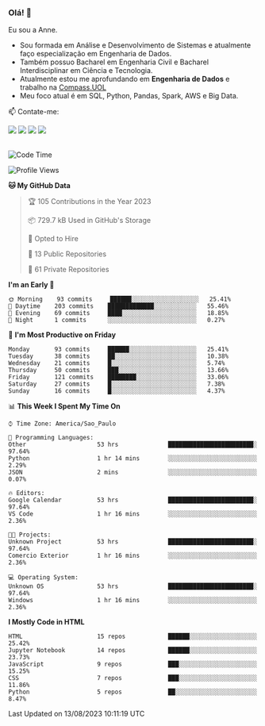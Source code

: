 ### Olá! 👋
Eu sou a Anne. 
- Sou formada em Análise e Desenvolvimento de Sistemas e atualmente faço especialização em Engenharia de Dados.
- Também possuo Bacharel em Engenharia Civil e Bacharel Interdisciplinar em Ciência e Tecnologia.
- Atualmente estou me aprofundando em **Engenharia de Dados** e trabalho na [Compass.UOL](https://compass.uol/pt/home/) 
- Meu foco atual é em SQL, Python, Pandas, Spark, AWS e Big Data.

📫 Contate-me: 

<div>
<a href="https://www.instagram.com/annekarolinefc/" target="_blank"><img src="https://img.shields.io/badge/-Instagram-%23E4405F?style=for-the-badge&logo=instagram&logoColor=white" target="_blank"></a> 
<a href = "mailto:annekarolinefc@gmail.com"><img src="https://img.shields.io/badge/-Gmail-%23333?style=for-the-badge&logo=gmail&logoColor=white" target="_blank"></a>
<a href="https://www.linkedin.com/in/devannekarolinefc/" target="_blank"><img src="https://img.shields.io/badge/-LinkedIn-%230077B5?style=for-the-badge&logo=linkedin&logoColor=white" target="_blank"></a> 
<a href="https://api.whatsapp.com/send?phone=5533991375118&text=Ol%C3%A1%20Anne!%20" target="_blank"><img src="https://img.shields.io/badge/WhatsApp-25D366?style=for-the-badge&logo=whatsapp&logoColor=white" target="_blank"></a>
</div>

  
<!--
  <img align="center" alt="Anne-An" height="30" width="40" src="https://github.com/devicons/devicon/blob/master/icons/angularjs/angularjs-original.svg">
-->

</br>

<!--START_SECTION:waka-->
![Code Time](http://img.shields.io/badge/Code%20Time-372%20hrs%2027%20mins-blue)

![Profile Views](http://img.shields.io/badge/Profile%20Views-0-blue)

**🐱 My GitHub Data** 

> 🏆 105 Contributions in the Year 2023
 > 
> 📦 729.7 kB Used in GitHub's Storage 
 > 
> 💼 Opted to Hire
 > 
> 📜 13 Public Repositories 
 > 
> 🔑 61 Private Repositories  
 > 
**I'm an Early 🐤** 

```text
🌞 Morning    93 commits     ██████░░░░░░░░░░░░░░░░░░░   25.41% 
🌇 Daytime    203 commits    █████████████░░░░░░░░░░░░   55.46% 
🌃 Evening    69 commits     ████░░░░░░░░░░░░░░░░░░░░░   18.85% 
🌙 Night      1 commits      ░░░░░░░░░░░░░░░░░░░░░░░░░   0.27%

```
📅 **I'm Most Productive on Friday** 

```text
Monday       93 commits     ██████░░░░░░░░░░░░░░░░░░░   25.41% 
Tuesday      38 commits     ██░░░░░░░░░░░░░░░░░░░░░░░   10.38% 
Wednesday    21 commits     █░░░░░░░░░░░░░░░░░░░░░░░░   5.74% 
Thursday     50 commits     ███░░░░░░░░░░░░░░░░░░░░░░   13.66% 
Friday       121 commits    ████████░░░░░░░░░░░░░░░░░   33.06% 
Saturday     27 commits     █░░░░░░░░░░░░░░░░░░░░░░░░   7.38% 
Sunday       16 commits     █░░░░░░░░░░░░░░░░░░░░░░░░   4.37%

```


📊 **This Week I Spent My Time On** 

```text
⌚︎ Time Zone: America/Sao_Paulo

💬 Programming Languages: 
Other                    53 hrs              ████████████████████████░   97.64% 
Python                   1 hr 14 mins        ░░░░░░░░░░░░░░░░░░░░░░░░░   2.29% 
JSON                     2 mins              ░░░░░░░░░░░░░░░░░░░░░░░░░   0.07%

🔥 Editors: 
Google Calendar          53 hrs              ████████████████████████░   97.64% 
VS Code                  1 hr 16 mins        ░░░░░░░░░░░░░░░░░░░░░░░░░   2.36%

🐱‍💻 Projects: 
Unknown Project          53 hrs              ████████████████████████░   97.64% 
Comercio Exterior        1 hr 16 mins        ░░░░░░░░░░░░░░░░░░░░░░░░░   2.36%

💻 Operating System: 
Unknown OS               53 hrs              ████████████████████████░   97.64% 
Windows                  1 hr 16 mins        ░░░░░░░░░░░░░░░░░░░░░░░░░   2.36%

```

**I Mostly Code in HTML** 

```text
HTML                     15 repos            ██████░░░░░░░░░░░░░░░░░░░   25.42% 
Jupyter Notebook         14 repos            ██████░░░░░░░░░░░░░░░░░░░   23.73% 
JavaScript               9 repos             ███░░░░░░░░░░░░░░░░░░░░░░   15.25% 
CSS                      7 repos             ███░░░░░░░░░░░░░░░░░░░░░░   11.86% 
Python                   5 repos             ██░░░░░░░░░░░░░░░░░░░░░░░   8.47%

```



 Last Updated on 13/08/2023 10:11:19 UTC
<!--END_SECTION:waka-->
  
